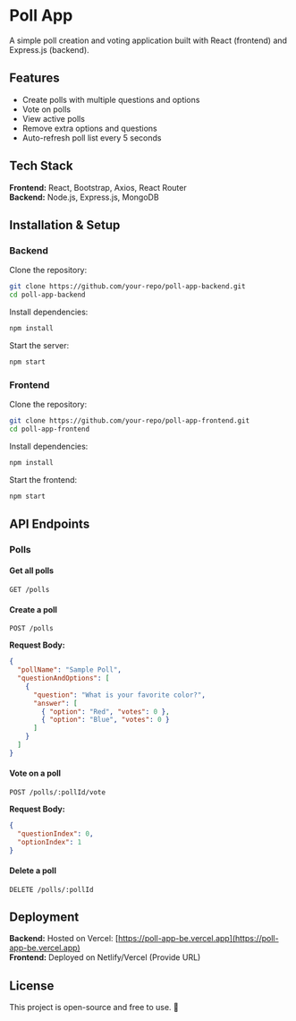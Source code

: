 # Poll App

A simple poll creation and voting application built with React (frontend) and Express.js (backend).

## Features

- Create polls with multiple questions and options
- Vote on polls
- View active polls
- Remove extra options and questions
- Auto-refresh poll list every 5 seconds

## Tech Stack

**Frontend:** React, Bootstrap, Axios, React Router  
**Backend:** Node.js, Express.js, MongoDB

## Installation & Setup

### Backend

Clone the repository:

```sh
git clone https://github.com/your-repo/poll-app-backend.git
cd poll-app-backend
```

Install dependencies:

```sh
npm install
```

Start the server:

```sh
npm start
```

### Frontend

Clone the repository:

```sh
git clone https://github.com/your-repo/poll-app-frontend.git
cd poll-app-frontend
```

Install dependencies:

```sh
npm install
```

Start the frontend:

```sh
npm start
```

## API Endpoints

### Polls

#### Get all polls

```http
GET /polls
```

#### Create a poll

```http
POST /polls
```

**Request Body:**

```json
{
  "pollName": "Sample Poll",
  "questionAndOptions": [
    {
      "question": "What is your favorite color?",
      "answer": [
        { "option": "Red", "votes": 0 },
        { "option": "Blue", "votes": 0 }
      ]
    }
  ]
}
```

#### Vote on a poll

```http
POST /polls/:pollId/vote
```

**Request Body:**

```json
{
  "questionIndex": 0,
  "optionIndex": 1
}
```

#### Delete a poll

```http
DELETE /polls/:pollId
```

## Deployment

**Backend:** Hosted on Vercel: [https://poll-app-be.vercel.app](https://poll-app-be.vercel.app)  
**Frontend:** Deployed on Netlify/Vercel (Provide URL)

## License

This project is open-source and free to use. 🎉
